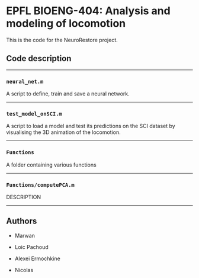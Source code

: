 # EPFL BIOENG-404: Analysis and modeling of locomotion

This is the code for the NeuroRestore project.



## Code description

---

### `neural_net.m`

A script to define, train and save a neural network.

---

### `test_model_onSCI.m`

A script to load a model and test its predictions on the SCI dataset by visualising the 3D animation of the locomotion.

---

### `Functions`

A folder containing various functions

---

### `Functions/computePCA.m`

DESCRIPTION

---


## Authors

- Marwan

- Loic Pachoud

- Alexei Ermochkine

- Nicolas
